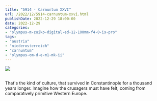 ```yaml
---
title: "5914 - Carnuntum XXVI"
url: /2022/12/5914-carnuntum-xxvi.html
publishDate: 2022-12-29 18:00:00
date: 2022-12-29
categories:
- "olympus-m-zuiko-digital-ed-12-100mm-f4-0-is-pro"
tags:
- "austria"
- "niederosterreich"
- "carnuntum"
- "olympus-om-d-e-m1-mk-ii"
---
```

<div class="container">
<div class="center"><a target="_blank" href="https://d25zfm9zpd7gm5.cloudfront.net/1200x1200/2019/20190922_100553_lr.jpg"><img class="webfeedsFeaturedVisual" src="https://d25zfm9zpd7gm5.cloudfront.net/0600x0600/2019/20190922_100553_lr.jpg" /></a></div>
</div>
<br />

That's the kind of culture, that survived in Constantinople
for a thousand years longer. Imagine how the crusagers must
have felt, coming from comparatively primitive Western
Europe.
